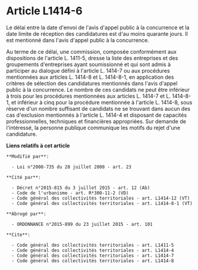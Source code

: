 # Article L1414-6

Le délai entre la date d'envoi de l'avis d'appel public à la concurrence et la date limite de réception des candidatures est
d'au moins quarante jours. Il est mentionné dans l'avis d'appel public à la concurrence. 

Au terme de ce délai, une commission, composée conformément aux dispositions de l'article L. 1411-5, dresse la liste des
entreprises et des groupements d'entreprises ayant soumissionné et qui sont admis à participer au dialogue défini à l'article
L. 1414-7 ou aux procédures mentionnées aux articles L. 1414-8 et L. 1414-8-1, en application des critères de sélection des
candidatures mentionnés dans l'avis d'appel public à la concurrence. Le nombre de ces candidats ne peut être inférieur à
trois pour les procédures mentionnées aux articles L. 1414-7 et L. 1414-8-1, et inférieur à cinq pour la procédure mentionnée
à l'article L. 1414-8, sous réserve d'un nombre suffisant de candidats ne se trouvant dans aucun des cas d'exclusion
mentionnés à l'article L. 1414-4 et disposant de capacités professionnelles, techniques et financières appropriées. Sur
demande de l'intéressé, la personne publique communique les motifs du rejet d'une candidature.

**Liens relatifs à cet article**

	**Modifié par**:

	  - Loi n°2008-735 du 28 juillet 2008 - art. 23

	**Cité par**:

	  - Décret n°2015-815 du 3 juillet 2015 - art. 12 (Ab)
	  - Code de l'urbanisme - art. R*300-11-2 (VD)
	  - Code général des collectivités territoriales - art. L1414-12 (VT)
	  - Code général des collectivités territoriales - art. L1414-8-1 (VT)

	**Abrogé par**:

	  - ORDONNANCE n°2015-899 du 23 juillet 2015 - art. 101

	**Cite**:

	  - Code général des collectivités territoriales - art. L1411-5
	  - Code général des collectivités territoriales - art. L1414-4
	  - Code général des collectivités territoriales - art. L1414-7
	  - Code général des collectivités territoriales - art. L1414-8
